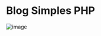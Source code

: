 # Blog Simples PHP
![image](https://user-images.githubusercontent.com/105173667/197407806-f2a30099-eb25-4f60-b4db-ab832956bc19.png)

